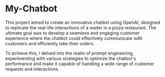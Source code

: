# My-Chatbot

This project aimed to create an innovative chatbot using OpenAI, designed to replicate the real-life interactions of a waiter in a pizza restaurant. The ultimate goal was to develop a seamless and engaging customer experience where the chatbot could effectively communicate with customers and efficiently take their orders. 

To achieve this, I delved into the realm of prompt engineering, experimenting with various strategies to optimize the chatbot's performance and make it capable of handling a wide range of customer requests and interactions. 
